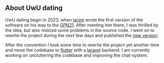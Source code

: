 ## About UwU dating
UwU dating begin in 2023, when [larsm](https://larsm.org) wrote the first version of the software on his way to the [GPN21](https://entropia.de/GPN). After meeting him there, I was thrilled by the idea, but also noticed some problems in the source code. I went on to rewrite the project during the next few days and published the [new version](https://github.com/larsmm/uwu.dating).

After the convention I took some time to rewrite the project yet another time and move the codebase to [flutter](https://flutter.dev) with a [laravel](https://laravel.com) backend. I am currently working on uncluttering the codebase and improving the chat-system.

